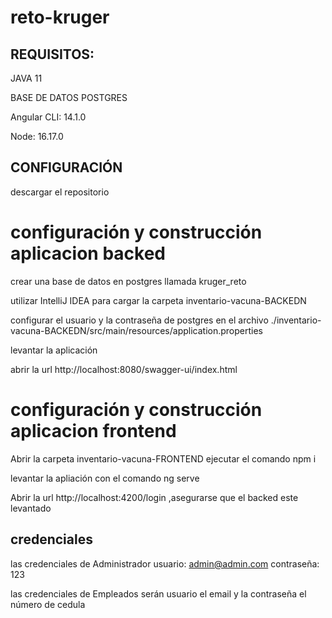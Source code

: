 # reto-kruger

## REQUISITOS:

JAVA 11

BASE DE DATOS POSTGRES

Angular CLI: 14.1.0

Node: 16.17.0

## CONFIGURACIÓN
descargar el repositorio

# configuración y construcción aplicacion backed
crear una base de datos en postgres llamada kruger_reto

utilizar IntelliJ IDEA  para cargar la carpeta inventario-vacuna-BACKEDN

configurar el usuario y la contraseña de postgres en el archivo ./inventario-vacuna-BACKEDN/src/main/resources/application.properties

levantar la aplicación

abrir la url http://localhost:8080/swagger-ui/index.html


# configuración y construcción aplicacion frontend
Abrir la carpeta inventario-vacuna-FRONTEND ejecutar el comando  npm i

levantar la apliación con el comando ng serve

Abrir la url http://localhost:4200/login ,asegurarse que el backed este levantado

## credenciales
las credenciales de Administrador usuario: admin@admin.com contraseña: 123

las credenciales de Empleados serán usuario el email y la contraseña el número de cedula






